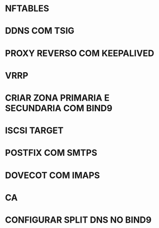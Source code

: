 
# NFTABLES
# DDNS COM TSIG
# PROXY REVERSO COM KEEPALIVED 
# VRRP
# CRIAR ZONA PRIMARIA E SECUNDARIA COM BIND9
# ISCSI TARGET
# POSTFIX COM SMTPS

# DOVECOT COM IMAPS
# CA
# CONFIGURAR SPLIT DNS NO BIND9
# 